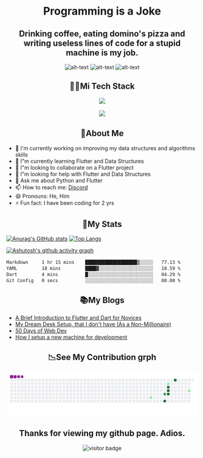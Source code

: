 <h1 align=center>Programming is a Joke</h1>
<h2 align=center>Drinking coffee, eating domino's pizza and writing useless lines of code for a stupid machine is my job.</h2>
<div align=center>

![alt-text](https://img.shields.io/youtube/channel/subscribers/UCD9mivEHi0-5ZPqdUkon-FA?style=for-the-badge)
![alt-text](https://img.shields.io/discord/974931731893338112?style=for-the-badge)
![alt-text](https://img.shields.io/github/followers/programmingisajoke?style=for-the-badge)



</div>
<h2 align=center>🧑‍💻Mi Tech Stack</h2>
<p align="center">
  <a href="https://skillicons.dev">
    <img src="https://skillicons.dev/icons?i=git,c,dart,flutter,github" />
  </a>
</p>
<p align="center">
  <a href="https://skillicons.dev">
    <img src="https://skillicons.dev/icons?i=raspberrypi,vscode,bash,react,nodejs,py" />
  </a>
</p>

<h2 align=center>👨About Me</h2>

- 🔭 I'm currently working on improving my data structures and algorithms skills
- 🌱 I"m currently learning Flutter and Data Structures
- 👯 I"m looking to collaborate on a Flutter project
- 🤔 I"m looking for help with Flutter and Data Structures
- 💬 Ask me about Python and Flutter
- 📫 How to reach me: [Discord](https://discord.gg/CqbavexBG5)
- 😄 Pronouns: He, Him
- ⚡ Fun fact: I have been coding for 2 yrs

<h2 align=center>🐍My Stats</h2>

[![Anurag's GitHub stats](https://github-readme-stats.vercel.app/api?username=programmingisajoke&show_icons=true&theme=react)](https://github.com/anuraghazra/github-readme-stats)  [![Top Langs](https://github-readme-stats.vercel.app/api/top-langs/?username=programmingisajoke&theme=react)](https://github.com/anuraghazra/github-readme-stats)

[![Ashutosh's github activity graph](https://activity-graph.herokuapp.com/graph?username=programmingisajoke&theme=react-dark&bg_color=20232a&hide_border=true)](https://github.com/ashutosh00710/github-readme-activity-graph)

<!--START_SECTION:waka-->

```text
Markdown     1 hr 15 mins    ███████████████████▒░░░░░   77.13 %
YAML         18 mins         ████▓░░░░░░░░░░░░░░░░░░░░   18.59 %
Dart         4 mins          █░░░░░░░░░░░░░░░░░░░░░░░░   04.29 %
Git Config   0 secs          ░░░░░░░░░░░░░░░░░░░░░░░░░   00.00 %
```

<!--END_SECTION:waka-->

<h2 align=center>📚My Blogs</h2>

<p align=center>

<!-- BLOG-POST-LIST:START -->
- [A Brief Introduction to Flutter and Dart for Novices](https://dev.to/programmingisajoke/a-brief-introduction-to-flutter-and-dart-for-novices-40jl)
- [My Dream Desk Setup, that I don&#39;t have &lpar;As a Non-Millionaire&rpar;](https://dev.to/programmingisajoke/my-dream-desk-setup-that-i-dont-have-kna)
- [50 Days of Web Dev](https://dev.to/programmingisajoke/50-days-of-web-dev-6f6)
- [How I setup a new machine for development](https://dev.to/programmingisajoke/how-i-setup-a-new-machine-for-development-17ma)
<!-- BLOG-POST-LIST:END -->
</p>
<h2 align=center>📉See My Contribution grph</h2>


![snake gif](https://raw.githubusercontent.com/programmingisajoke/programmingisajoke/output/github-contribution-grid-snake.gif)

<h2 align=center>Thanks for viewing my github page. Adios.</h2>
<div align=center>

![visitor badge](https://visitor-badge.glitch.me/badge?page_id=jwenjian.visitor-badge)

</div>
